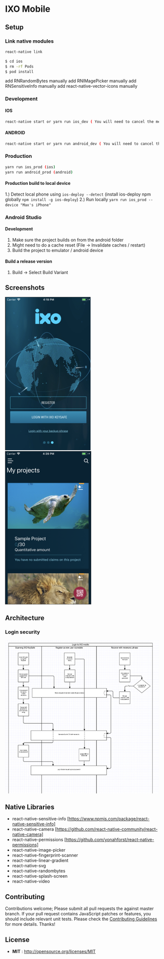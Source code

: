 # IXO Mobile
## Setup
### Link native modules

```sh
react-native link
```

```sh
$ cd ios
$ rm -rf Pods
$ pod install
```

add RNRandomBytes manually
add RNIMagePicker manually
add RNSensitiveInfo manually
add react-native-vector-icons manually

### Development

#### IOS

```sh
react-native start or yarn run ios_dev ( You will need to cancel the metro bundler and start your own instance using react-start start)
```

#### ANDROID

```sh
react-native start or yarn run android_dev ( You will need to cancel the metro bundler and start your own instance using  react-start start)
```

### Production

```sh
yarn run ios_prod (ios)
yarn run android_prod (android)
```
#### Production build to local device
1.) Detect local phone using `ios-deploy --detect` (install ios-deploy npm globally `npm install -g ios-deploy`)
2.) Run locally `yarn run ios_prod --device "Max's iPhone"`

### Android Studio

#### Development
1. Make sure the project builds on from the android folder
2. Might need to do a cache reset (File -> Invalidate caches / restart)
3. Build the project to emulator / android device

#### Build a release version
1. Build -> Select Build Variant

## Screenshots
<img src="gitImages/1.png" height="500" />
<img src="gitImages/2.png" height="500" />

## Architecture

### Login security
<img src="gitImages/loginFlowDiagram.png" height="500" />

## Native Libraries

* react-native-sensitive-info [https://www.npmjs.com/package/react-native-sensitive-info]
* react-native-camera [https://github.com/react-native-community/react-native-camera]
* react-native-permissions [https://github.com/yonahforst/react-native-permissions]
* react-native-image-picker
* react-native-fingerprint-scanner
* react-native-linear-gradient
* react-native-svg
* react-native-randombytes
* react-native-splash-screen
* react-native-video

## Contributing

Contributions welcome; Please submit all pull requests the against master branch. If your pull request contains JavaScript patches or features, you should include relevant unit tests. Please check the [Contributing Guidelines](contributng.md) for more details. Thanks!

## License

 - **MIT** : http://opensource.org/licenses/MIT
